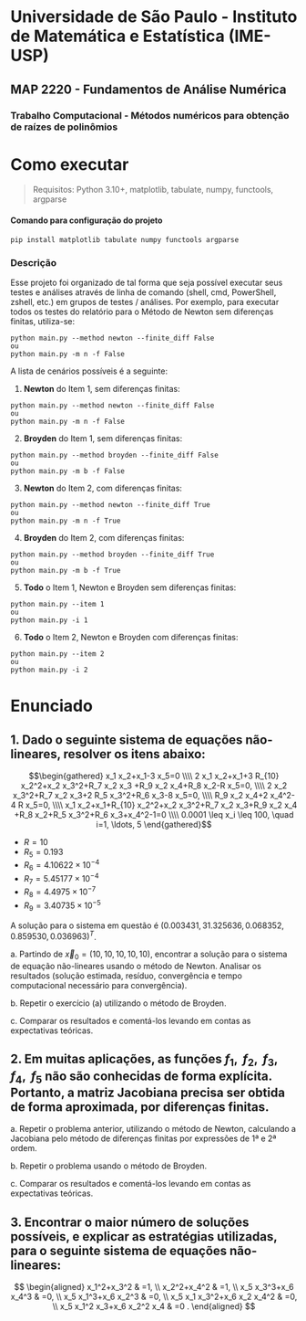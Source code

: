 # Universidade de São Paulo - Instituto de Matemática e Estatística (IME-USP)

## MAP 2220 - Fundamentos de Análise Numérica

### Trabalho Computacional - Métodos numéricos para obtenção de raízes de polinômios

# Como executar

> Requisitos: Python 3.10+, matplotlib, tabulate, numpy, functools, argparse  

#### Comando para configuração do projeto
    pip install matplotlib tabulate numpy functools argparse  

### Descrição
Esse projeto foi organizado de tal forma que seja possível executar seus testes e análises através de linha de comando (shell, cmd, PowerShell, zshell, etc.) em grupos de testes / análises. Por exemplo, para executar todos os testes do relatório para o Método de Newton sem diferenças finitas, utiliza-se:  
```shell
python main.py --method newton --finite_diff False
ou
python main.py -m n -f False
```

A lista de cenários possíveis é a seguinte:
1. **Newton** do Item 1, sem diferenças finitas:
```shell
python main.py --method newton --finite_diff False
ou
python main.py -m n -f False
```
2. **Broyden** do Item 1, sem diferenças finitas:
```shell
python main.py --method broyden --finite_diff False
ou
python main.py -m b -f False
```
3. **Newton** do Item 2, com diferenças finitas:
```shell
python main.py --method newton --finite_diff True
ou
python main.py -m n -f True
```
4. **Broyden** do Item 2, com diferenças finitas:
```shell
python main.py --method broyden --finite_diff True
ou
python main.py -m b -f True
```
5. **Todo** o Item 1, Newton e Broyden sem diferenças finitas:
```shell
python main.py --item 1
ou
python main.py -i 1
```
6. **Todo** o Item 2, Newton e Broyden com diferenças finitas:
```shell
python main.py --item 2
ou
python main.py -i 2
```


# Enunciado
## 1. Dado o seguinte sistema de equações não-lineares, resolver os itens abaixo:

$$\begin{gathered} x_1 x_2+x_1-3 x_5=0 \\\\ 2 x_1 x_2+x_1+3 R_{10} x_2^2+x_2 x_3^2+R_7 x_2 x_3 +R_9 x_2 x_4+R_8 x_2-R
x_5=0, \\\\ 2 x_2 x_3^2+R_7 x_2 x_3+2 R_5 x_3^2+R_6 x_3-8 x_5=0, \\\\ R_9 x_2 x_4+2 x_4^2-4 R x_5=0, \\\\ x_1 x_2+x_1+R_{10}
x_2^2+x_2 x_3^2+R_7 x_2 x_3+R_9 x_2 x_4 +R_8 x_2+R_5 x_3^2+R_6 x_3+x_4^2-1=0 \\\\ 0.0001 \leq x_i \leq 100, \quad i=1,
\ldots, 5 \end{gathered}$$
* $R = 10$
* $R_5=0.193$
* $R_6=4.10622 \times 10^{-4}$
* $R_7= 5.45177 \times 10^{-4}$
* $R_8=4.4975 \times 10^{-7}$
* $R_9=3.40735 \times 10^{-5}$

A solução para o sistema em questão é $(0.003431,31.325636,0.068352,0.859530,0.036963)^T$.

a.  Partindo de $\vec{x}_0=(10,10,10,10,10)$, encontrar a solução para o sistema de equação não-lineares usando o método de Newton. Analisar os resultados (solução estimada, resíduo, convergência e tempo computacional necessário para convergência).

b. Repetir o exercício (a) utilizando o método de Broyden.

c. Comparar os resultados e comentá-los levando em contas as expectativas teóricas.

## 2. Em muitas aplicações, as funções $f_1,\text{ } f_2,\text{ } f_3,\text{ } f_4,\text{ } f_5$ não são conhecidas de forma explícita. Portanto, a matriz Jacobiana precisa ser obtida de forma aproximada, por diferenças finitas.

a. Repetir o problema anterior, utilizando o método de Newton, calculando a Jacobiana pelo método de diferenças finitas por expressões de 1ª e 2ª ordem.

b. Repetir o problema usando o método de Broyden.

c. Comparar os resultados e comentá-los levando em contas as expectativas teóricas.


## 3. Encontrar o maior número de soluções possíveis, e explicar as estratégias utilizadas, para o seguinte sistema de equações não-lineares:
$$
\begin{aligned}
x_1^2+x_3^2 & =1, \\
x_2^2+x_4^2 & =1, \\
x_5 x_3^3+x_6 x_4^3 & =0, \\
x_5 x_1^3+x_6 x_2^3 & =0, \\
x_5 x_1 x_3^2+x_6 x_2 x_4^2 & =0, \\
x_5 x_1^2 x_3+x_6 x_2^2 x_4 & =0 .
\end{aligned}
$$
